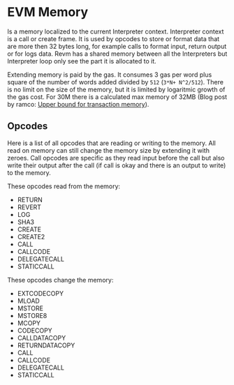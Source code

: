 # EVM Memory

Is a memory localized to the current Interpreter context. Interpreter context is a call or create frame. It is used by opcodes to store or format data that are more then 32 bytes long, for example calls to format input, return output or for logs data. Revm has a shared memory between all the Interpreters but Interpreter loop only see the part it is allocated to it.

Extending memory is paid by the gas. It consumes 3 gas per word plus square of the number of words added divided by `512` (`3*N+ N^2/512`). There is no limit on the size of the memory, but it is limited by logaritmic growth of the gas cost. For 30M there is a calculated max memory of 32MB (Blog post by ramco: [Upper bound for transaction memory](https://xn--2-umb.com/22/eth-max-mem/)).

## Opcodes

Here is a list of all opcodes that are reading or writing to the memory. All read on memory can still change the memory size by extending it with zeroes. Call opcodes are specific as they read input before the call but also write their output after the call (if call is okay and there is an output to write) to the memory.

These opcodes read from the memory:
* RETURN
* REVERT
* LOG
* SHA3
* CREATE
* CREATE2
* CALL
* CALLCODE
* DELEGATECALL
* STATICCALL

These opcodes change the memory:
* EXTCODECOPY
* MLOAD
* MSTORE
* MSTORE8
* MCOPY
* CODECOPY
* CALLDATACOPY
* RETURNDATACOPY
* CALL
* CALLCODE
* DELEGATECALL
* STATICCALL